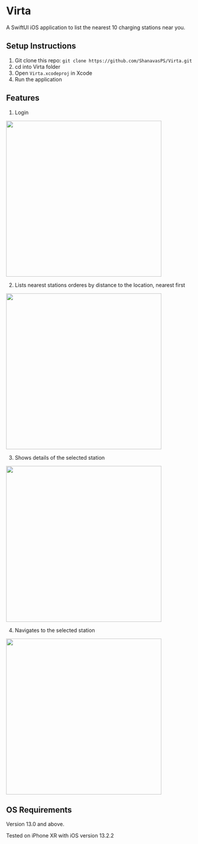 # Virta

A SwiftUI iOS application to list the nearest 10 charging stations near you.

## Setup Instructions

1. Git clone this repo: `git clone https://github.com/ShanavasPS/Virta.git`
2. cd into Virta folder
3. Open `Virta.xcodeproj` in Xcode
4. Run the application

## Features

1. Login 

<img src = "screenshots/login.png" width="420">

2. Lists nearest stations orderes by distance to the location, nearest first

<img src = "screenshots/stationlist.png" width="420">

3. Shows details of the selected station

<img src = "screenshots/stationdetails.png" width="420">

4. Navigates to the selected station

<img src = "screenshots/navigation.png" width="420">


## OS Requirements

Version 13.0 and above.

Tested on iPhone XR with iOS version 13.2.2
